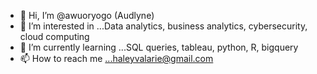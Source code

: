 - 👋 Hi, I’m @awuoryogo (Audlyne)
- 👀 I’m interested in ...Data analytics, business analytics, cybersecurity, cloud computing
- 🌱 I’m currently learning ...SQL queries, tableau, python, R, bigquery
- 📫 How to reach me ...haleyvalarie@gmail.com

<!---
awuoryogo/awuoryogo is a ✨ special ✨ repository because its `README.md` (this file) appears on your GitHub profile.
You can click the Preview link to take a look at your changes.
--->
